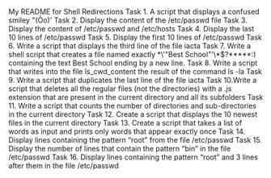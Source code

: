 My README for Shell Redirections
Task 1. A script that displays a confused smiley "(Ôo)'
Task 2. Display the content of the /etc/passwd file
Task 3. Display the content of /etc/passwd and /etc/hosts
Task 4. Display the last 10 lines of /etc/passwd
Task 5. Display the first 10 lines of /etc/passwd
Task 6. Write a script that displays the third line of the file iacta
Task 7. Write a shell script that creates a file named exactly \*\\'"Best School"\'\\*$\?\*\*\*\*\*:) containing the text Best School ending by a new line.
Task 8. Write a script that writes into the file ls_cwd_content the result of the command ls -la
Task 9. Write a script that duplicates the last line of the file iacta
Task 10.Write a script that deletes all the regular files (not the directories) with a .js extension that are present in the current directory and all its subfolders
Task 11. Write a script that counts the number of directories and sub-directories in the current directory
Task 12. Create a script that displays the 10 newest files in the current directory
Task 13. Create a script that takes a list of words as input and prints only words that appear exactly once
Task 14. Display lines containing the pattern “root” from the file /etc/passwd
Task 15. Display the number of lines that contain the pattern “bin” in the file /etc/passwd
Task 16. Display lines containing the pattern “root” and 3 lines after them in the file /etc/passwd 
